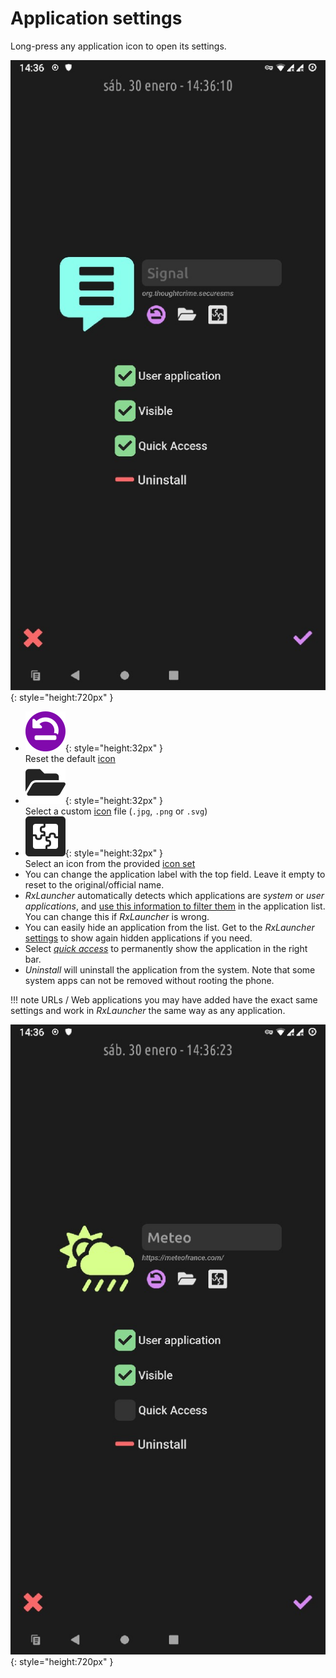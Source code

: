 # Application settings

Long-press any application icon to open its settings.

![](img/captures/app-settings.jpg){: style="height:720px" }

- ![](img/icons/restore-reinit_bl.svg){: style="height:32px" }  
Reset the default [icon](icons.md)
- ![](img/icons/folder_bl.svg){: style="height:32px" }  
Select a custom [icon](icons.md) file (`.jpg`, `.png` or `.svg`)
- ![](img/icons/application_sd.svg){: style="height:32px" }  
Select an icon from the provided [icon set](icons.md)
- You can change the application label with the top field. Leave it empty to reset to the original/official name.
- *RxLauncher* automatically detects which applications are *system* or *user applications*, and [use this information to filter them](settings.md) in the application list. You can change this if *RxLauncher* is wrong.
- You can easily hide an application from the list. Get to the *RxLauncher* [settings](settings.md) to show again hidden applications if you need.
- Select [*quick access*](quickaccess.md) to permanently show the application in the right bar.
- *Uninstall* will uninstall the application from the system. Note that some system apps can not be removed without rooting the phone.

!!! note
    URLs / Web applications you may have added have the exact same settings and work in *RxLauncher* the same way as any application.

![](img/captures/url-settings.jpg){: style="height:720px" }
